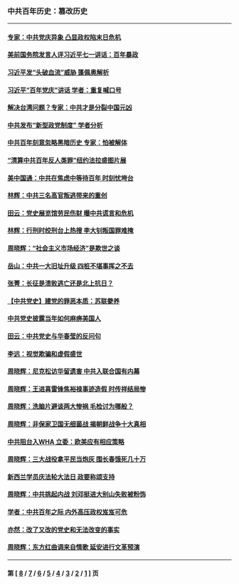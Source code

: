 ### 中共百年历史：篡改历史
---
#### [专家：中共党庆异象 凸显政权陷末日危机](../../pages/nf1176115/n13067084.md?08160430) 
#### [美前国务院发言人评习近平七一讲话：百年暴政](../../pages/nf1176115/n13066986.md?08160430) 
#### [习近平发“头破血流”威胁 蓬佩奥解析](../../pages/nf1176115/n13063604.md?08160430) 
#### [习近平“百年党庆”讲话 学者：重复喊口号](../../pages/nf1176115/n13061411.md?08160430) 
#### [解决台湾问题？专家：中共才是分裂中国元凶](../../pages/nf1176115/n13060811.md?08160430) 
#### [中共发布“新型政党制度” 学者分析](../../pages/nf1176115/n13056354.md?08160430) 
#### [中共百年刻意忽略黑暗历史 专家：怕被解体](../../pages/nf1176115/n13056056.md?08160430) 
#### [“清算中共百年反人类罪”纽约法拉盛图片展](../../pages/nf1176115/n13052220.md?08160430) 
#### [美中国通：中共在焦虑中等待百年 时刻忧垮台](../../pages/nf1176115/n13048820.md?08160430) 
#### [林辉：中共三名高官叛逃带来的重创](../../pages/nf1176115/n13035206.md?08160430) 
#### [田云：党史展览馆劳民伤财 曝中共谎言和危机](../../pages/nf1176115/n13033900.md?08160430) 
#### [林辉：行刑时绞刑台上热搜 李大钊叛国罪难掩](../../pages/nf1176115/n13031965.md?08160430) 
#### [周晓辉：“社会主义市场经济”是欺世之谈](../../pages/nf1176115/n13024090.md?08160430) 
#### [岳山：中共一大旧址升级 四桩不堪事挥之不去](../../pages/nf1176115/n13021697.md?08160430) 
#### [张菁：长征是溃败逃亡还是北上抗日？](../../pages/nf1176115/n13020585.md?08160430) 
#### [【中共党史】建党的罪恶本质：苏联豢养](../../pages/nf1176115/n13011888.md?08160430) 
#### [中共党史披露当年如何麻痹美国人](../../pages/nf1176115/n12966400.md?08160430) 
#### [田云：中共党史与华春莹的反问句](../../pages/nf1176115/n12765178.md?08160430) 
#### [李远：视觉欺骗和虚假盛世](../../pages/nf1176115/n12993376.md?08160430) 
#### [周晓辉：尼克松访华留遗害 中共入联合国有内幕](../../pages/nf1176115/n12991422.md?08160430) 
#### [周晓辉：王进喜雷锋焦裕禄事迹造假 时传祥结局惨](../../pages/nf1176115/n12985497.md?08160430) 
#### [周晓辉：洗脑片避谈两大惨祸 毛检讨为哪般？](../../pages/nf1176115/n12971285.md?08160430) 
#### [周晓辉：非保家卫国无细菌战 揭朝鲜战争十大真相](../../pages/nf1176115/n12954161.md?08160430) 
#### [中共阻台入WHA 立委：欧美应有相应策略](../../pages/nf1176115/n12939343.md?08160430) 
#### [周晓辉：三大战役拿平民当炮灰 围长春饿死几十万](../../pages/nf1176115/n12934921.md?08160430) 
#### [新西兰学员庆法轮大法日 政要称颂支持](../../pages/nf1176115/n12932715.md?08160430) 
#### [周晓辉：中共挑起内战 刘邓挺进大别山失败被粉饰](../../pages/nf1176115/n12929004.md?08160430) 
#### [学者：中共百年之际 内外高压政权岌岌可危](../../pages/nf1176115/n12925426.md?08160430) 
#### [亦然：改了又改的党史和无法改变的事实](../../pages/nf1176115/n12919443.md?08160430) 
#### [周晓辉：东方红曲调来自情歌 延安进行文革预演](../../pages/nf1176115/n12914429.md?08160430) 

---
#### 第 [ [8](./8.md?08160430) / [7](./7.md?08160430) / [6](./6.md?08160430) / [5](./5.md?08160430) / [4](./4.md?08160430) / [3](./3.md?08160430) / [2](./2.md?08160430) / [1](./1.md?08160430) ] 页
